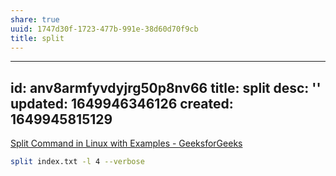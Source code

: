 ```yaml
---
share: true
uuid: 1747d30f-1723-477b-991e-38d60d70f9cb
title: split
---
```

---
id: anv8armfyvdyjrg50p8nv66
title: split
desc: ''
updated: 1649946346126
created: 1649945815129
---

[Split Command in Linux with Examples - GeeksforGeeks](https://www.geeksforgeeks.org/split-command-in-linux-with-examples/)


``` bash
split index.txt -l 4 --verbose
```

